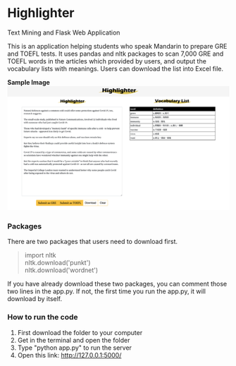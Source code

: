 # Highlighter
Text Mining and Flask Web Application

This is an application helping students who speak Mandarin to prepare GRE and TOEFL tests. 
It uses pandas and nltk packages to scan 7,000 GRE and TOEFL words in the articles which provided by users, and output the vocabulary lists with meanings. 
Users can download the list into Excel file. 

**Sample Image**
![alt text](https://github.com/yichiehyang/Highlighter/blob/b0e55c0c91402774643613206eec3576b3625be1/Highlighter_sample.png?raw=true)
### Packages
There are two packages that users need to download first. 
>import nltk   
>nltk.download('punkt')    
>nltk.download('wordnet')    

If you have already download these two packages, you can comment those two lines in the app.py.
If not, the first time you run the app.py, it will download by itself.

### How to run the code
1. First download the folder to your computer
2. Get in the terminal and open the folder
3. Type "python app.py" to run the server
4. Open this link: http://127.0.0.1:5000/
